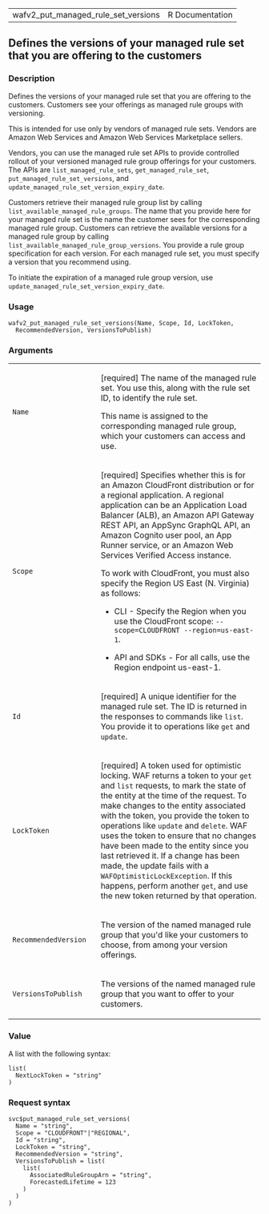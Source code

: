 <table style="width: 100%;">
<tbody>
<tr class="odd">
<td>wafv2_put_managed_rule_set_versions</td>
<td style="text-align: right;">R Documentation</td>
</tr>
</tbody>
</table>

## Defines the versions of your managed rule set that you are offering to the customers

### Description

Defines the versions of your managed rule set that you are offering to
the customers. Customers see your offerings as managed rule groups with
versioning.

This is intended for use only by vendors of managed rule sets. Vendors
are Amazon Web Services and Amazon Web Services Marketplace sellers.

Vendors, you can use the managed rule set APIs to provide controlled
rollout of your versioned managed rule group offerings for your
customers. The APIs are `list_managed_rule_sets`,
`get_managed_rule_set`, `put_managed_rule_set_versions`, and
`update_managed_rule_set_version_expiry_date`.

Customers retrieve their managed rule group list by calling
`list_available_managed_rule_groups`. The name that you provide here for
your managed rule set is the name the customer sees for the
corresponding managed rule group. Customers can retrieve the available
versions for a managed rule group by calling
`list_available_managed_rule_group_versions`. You provide a rule group
specification for each version. For each managed rule set, you must
specify a version that you recommend using.

To initiate the expiration of a managed rule group version, use
`update_managed_rule_set_version_expiry_date`.

### Usage

    wafv2_put_managed_rule_set_versions(Name, Scope, Id, LockToken,
      RecommendedVersion, VersionsToPublish)

### Arguments

<table>
<colgroup>
<col style="width: 35%" />
<col style="width: 65%" />
</colgroup>
<tbody>
<tr class="odd">
<td><code
id="wafv2_put_managed_rule_set_versions_:_Name">Name</code></td>
<td><p>[required] The name of the managed rule set. You use this, along
with the rule set ID, to identify the rule set.</p>
<p>This name is assigned to the corresponding managed rule group, which
your customers can access and use.</p></td>
</tr>
<tr class="even">
<td><code
id="wafv2_put_managed_rule_set_versions_:_Scope">Scope</code></td>
<td><p>[required] Specifies whether this is for an Amazon CloudFront
distribution or for a regional application. A regional application can
be an Application Load Balancer (ALB), an Amazon API Gateway REST API,
an AppSync GraphQL API, an Amazon Cognito user pool, an App Runner
service, or an Amazon Web Services Verified Access instance.</p>
<p>To work with CloudFront, you must also specify the Region US East (N.
Virginia) as follows:</p>
<ul>
<li><p>CLI - Specify the Region when you use the CloudFront scope:
<code>--scope=CLOUDFRONT --region=us-east-1</code>.</p></li>
<li><p>API and SDKs - For all calls, use the Region endpoint
us-east-1.</p></li>
</ul></td>
</tr>
<tr class="odd">
<td><code id="wafv2_put_managed_rule_set_versions_:_Id">Id</code></td>
<td><p>[required] A unique identifier for the managed rule set. The ID
is returned in the responses to commands like <code>list</code>. You
provide it to operations like <code>get</code> and
<code>update</code>.</p></td>
</tr>
<tr class="even">
<td><code
id="wafv2_put_managed_rule_set_versions_:_LockToken">LockToken</code></td>
<td><p>[required] A token used for optimistic locking. WAF returns a
token to your <code>get</code> and <code>list</code> requests, to mark
the state of the entity at the time of the request. To make changes to
the entity associated with the token, you provide the token to
operations like <code>update</code> and <code>delete</code>. WAF uses
the token to ensure that no changes have been made to the entity since
you last retrieved it. If a change has been made, the update fails with
a <code>WAFOptimisticLockException</code>. If this happens, perform
another <code>get</code>, and use the new token returned by that
operation.</p></td>
</tr>
<tr class="odd">
<td><code
id="wafv2_put_managed_rule_set_versions_:_RecommendedVersion">RecommendedVersion</code></td>
<td><p>The version of the named managed rule group that you'd like your
customers to choose, from among your version offerings.</p></td>
</tr>
<tr class="even">
<td><code
id="wafv2_put_managed_rule_set_versions_:_VersionsToPublish">VersionsToPublish</code></td>
<td><p>The versions of the named managed rule group that you want to
offer to your customers.</p></td>
</tr>
</tbody>
</table>

### Value

A list with the following syntax:

    list(
      NextLockToken = "string"
    )

### Request syntax

    svc$put_managed_rule_set_versions(
      Name = "string",
      Scope = "CLOUDFRONT"|"REGIONAL",
      Id = "string",
      LockToken = "string",
      RecommendedVersion = "string",
      VersionsToPublish = list(
        list(
          AssociatedRuleGroupArn = "string",
          ForecastedLifetime = 123
        )
      )
    )
